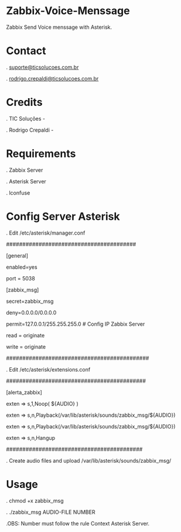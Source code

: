 Zabbix-Voice-Menssage
=====================

  Zabbix Send Voice menssage with Asterisk.

Contact
=====================

  . suporte@ticsolucoes.com.br
  
  . rodrigo.crepaldi@ticsolucoes.com.br
  
Credits
=====================

  . TIC Soluções - 
  
  . Rodrigo Crepaldi - 
  
  
Requirements
=====================

  . Zabbix Server
  
  . Asterisk Server
  
  . lconfuse

Config Server Asterisk
=====================

  . Edit /etc/asterisk/manager.conf
  
  ########################################
  
  [general]
  
  enabled=yes
  
  port = 5038
  
  
  [zabbix_msg]
  
  secret=zabbix_msg
  
  deny=0.0.0.0/0.0.0.0
  
  permit=127.0.0.1/255.255.255.0 # Config IP Zabbix Server
  

  read = originate
  
  write = originate
  
  ############################################
  
  . Edit /etc/asterisk/extensions.conf
  
  ###########################################

  [alerta_zabbix]

  exten => s,1,Noop( ${AUDIO} )

  exten => s,n,Playback(/var/lib/asterisk/sounds/zabbix_msg/${AUDIO})
  
  exten => s,n,Playback(/var/lib/asterisk/sounds/zabbix_msg/${AUDIO})

  exten => s,n,Hangup

  ##########################################
  
  . Create audio files and upload /var/lib/asterisk/sounds/zabbix_msg/
  
  
Usage
=====================
  
  . chmod +x zabbix_msg
  
  . ./zabbix_msg AUDIO-FILE NUMBER
  
  .OBS: Number must follow the rule Context Asterisk Server.
  
  
